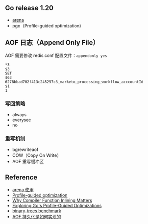 ## Go release 1.20

- [arena]((https://pkg.go.dev/github.com/google/gapid@v1.6.1/core/memory/arena))
- pgo（Profile-guided optimization）

## AOF 日志（Append Only File）

AOF 需要修改 redis.conf 配置文件：`appendonly yes`

```text
*3
$3
SET
$63
6278bbad702f413c245257c3_marketo_processing_workflow_acccountId
$1
1
```

### 写回策略

- always
- everysec
- no

### 重写机制

- bgrewriteaof
- COW（Copy On Write）
- AOF 重写缓冲区

## Reference

- [arena 使用](https://mp.weixin.qq.com/s/mwWMOwLsiY8EtODpyEoTIg)
- [Profile-guided optimization](https://go.dev/doc/pgo)
- [Why Compiler Function Inlining Matters](https://www.polarsignals.com/blog/posts/2021/12/15/why-compiler-function-inlining-matters/)
- [Exploring Go's Profile-Guided Optimizations](https://www.polarsignals.com/blog/posts/2022/09/exploring-go-profile-guided-optimizations/)
- [binary-trees benchmark](https://gist.github.com/DeedleFake/b0f23672cc38dfe3b1e8b8e923b3ad6c)
- [AOF 持久化是如何实现的](https://xiaolincoding.com/redis/storage/aof.html)